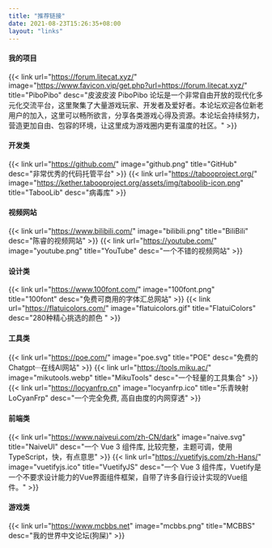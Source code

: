 ```yaml
---
title: "推荐链接"
date: 2021-08-23T15:26:35+08:00
layout: "links"
---
```

#### 我的项目
{{< link url="https://forum.litecat.xyz/" image="https://www.favicon.vip/get.php?url=https://forum.litecat.xyz/" title="PiboPibo" desc="皮波皮波 PiboPibo 论坛是一个非常自由开放的现代化多元化交流平台，这里聚集了大量游戏玩家、开发者及爱好者。本论坛欢迎各位新老用户的加入，这里可以畅所欲言，分享各类游戏心得及资源。本论坛会持续努力，营造更加自由、包容的环境，让这里成为游戏圈内更有温度的社区。" >}}

#### 开发类
{{< link url="https://github.com/" image="github.png" title="GitHub" desc="非常优秀的代码托管平台" >}}
{{< link url="https://tabooproject.org/" image="https://kether.tabooproject.org/assets/img/taboolib-icon.png" title="TabooLib" desc="病毒库" >}}

#### 视频网站
{{< link url="https://www.bilibili.com/" image="bilibili.png" title="BiliBili" desc="陈睿的视频网站" >}}
{{< link url="https://youtube.com/" image="youtube.png" title="YouTube" desc="一个不错的视频网站" >}}

#### 设计类
{{< link url="https://www.100font.com/" image="100font.png" title="100font" desc="免费可商用的字体汇总网站" >}}
{{< link url="https://flatuicolors.com/" image="flatuicolors.gif" title="FlatuiColors" desc="280种精心挑选的颜色 " >}}

#### 工具类
{{< link url="https://poe.com/" image="poe.svg" title="POE" desc="免费的Chatgpt···在线AI网站" >}}
{{< link url="https://tools.miku.ac/" image="mikutools.webp" title="MikuTools" desc="一个轻量的工具集合" >}}
{{< link url="https://locyanfrp.cn" image="locyanfrp.ico" title="乐青映射LoCyanFrp" desc="一个完全免费, 高自由度的内网穿透" >}}

#### 前端类
{{< link url="https://www.naiveui.com/zh-CN/dark" image="naive.svg" title="NaiveUI" desc="一个 Vue 3 组件库, 比较完整，主题可调，使用 TypeScript，快，有点意思" >}}
{{< link url="https://vuetifyjs.com/zh-Hans/" image="vuetifyjs.ico" title="VuetifyJS" desc="一个 Vue 3 组件库，Vuetify是一个不要求设计能力的Vue界面组件框架，自带了许多自行设计实现的Vue组件。" >}}

#### 游戏类
{{< link url="https://www.mcbbs.net" image="mcbbs.png" title="MCBBS" desc="我的世界中文论坛(狗屎)" >}}

